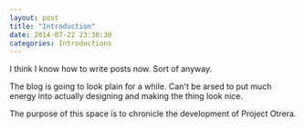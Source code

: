 ```yaml
---
layout: post
title: "Introduction"
date: 2014-07-22 23:30:30
categories: Introductions
---
```


I think I know how to write posts now. Sort of anyway.

The blog is going to look plain for a while. Can't be arsed to put much energy into actually designing and making the thing look nice.

The purpose of this space is to chronicle the development of Project Otrera.
